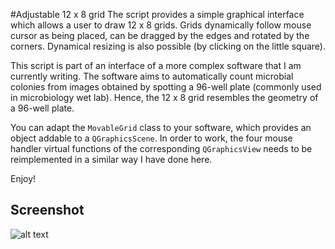 #Adjustable 12 x 8 grid
The script provides a simple graphical interface which allows a user to draw 12 x 8 
grids. Grids dynamically follow mouse cursor as being placed, can be 
dragged by the edges and rotated by the corners. Dynamical resizing is also possible (by 
clicking on the little square). 

This script is part of an interface of a more complex  software that I am
 currently writing. The software aims to automatically count microbial 
 colonies from 
 images obtained by spotting a 96-well plate  (commonly used in microbiology
  wet lab). Hence,
 the 12 x 8 grid resembles the geometry of a 96-well plate.  

You can adapt the `MovableGrid` class to your software, which provides an object
addable to a `QGraphicsScene`. In order to work, the four mouse handler virtual 
functions of the corresponding `QGraphicsView` needs to be reimplemented in 
a similar way I have done here.

Enjoy!

## Screenshot
![alt text][screenshot]

[screenshot]: https://github.com/Llewlyn/Adjustable-12-x-8-grid/screenshot.png "Screenshot"
